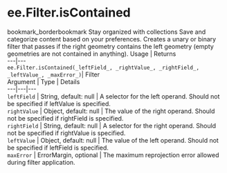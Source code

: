  
#  ee.Filter.isContained
bookmark_borderbookmark Stay organized with collections  Save and categorize content based on your preferences. 
Creates a unary or binary filter that passes if the right geometry contains the left geometry (empty geometries are not contained in anything).
Usage | Returns  
---|---  
`ee.Filter.isContained(_leftField_, _rightValue_, _rightField_, _leftValue_, _maxError_)`|  Filter  
Argument | Type | Details  
---|---|---  
`leftField` | String, default: null | A selector for the left operand. Should not be specified if leftValue is specified.  
`rightValue` | Object, default: null | The value of the right operand. Should not be specified if rightField is specified.  
`rightField` | String, default: null | A selector for the right operand. Should not be specified if rightValue is specified.  
`leftValue` | Object, default: null | The value of the left operand. Should not be specified if leftField is specified.  
`maxError` | ErrorMargin, optional | The maximum reprojection error allowed during filter application.  
